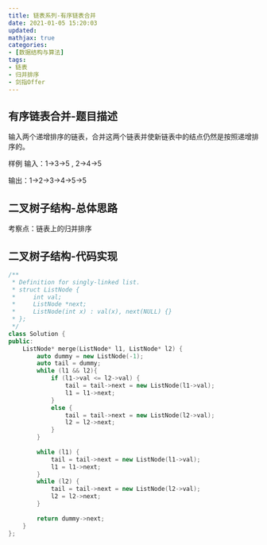 ```yaml
---
title: 链表系列-有序链表合并
date: 2021-01-05 15:20:03
updated:
mathjax: true
categories:
- [数据结构与算法]
tags: 
- 链表
- 归并排序
- 剑指Offer
---
```


## 有序链表合并-题目描述

输入两个递增排序的链表，合并这两个链表并使新链表中的结点仍然是按照递增排序的。

样例
输入：1->3->5 , 2->4->5

输出：1->2->3->4->5->5

<!-- more -->

## 二叉树子结构-总体思路

考察点：链表上的归并排序

## 二叉树子结构-代码实现

```cpp
/**
 * Definition for singly-linked list.
 * struct ListNode {
 *     int val;
 *     ListNode *next;
 *     ListNode(int x) : val(x), next(NULL) {}
 * };
 */
class Solution {
public:
    ListNode* merge(ListNode* l1, ListNode* l2) {
        auto dummy = new ListNode(-1);
        auto tail = dummy;
        while (l1 && l2){
            if (l1->val <= l2->val) {
                tail = tail->next = new ListNode(l1->val);
                l1 = l1->next;
            }
            else {
                tail = tail->next = new ListNode(l2->val);
                l2 = l2->next;
            }
        }
        
        while (l1) {
            tail = tail->next = new ListNode(l1->val);
            l1 = l1->next;
        }
        while (l2) {
            tail = tail->next = new ListNode(l2->val);
            l2 = l2->next;
        }
        
        return dummy->next;
    }  
};
```
